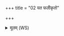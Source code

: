 +++
title = "02 यत फलीकृतो"

+++
<details><summary>मूलम् (WS)</summary>

यत फलीकृतो भवति विश्वेषामेव देवानां प्रियं धामोपैति ।  
स यः फलीकृतं प्राश्नीयाद्विश्वेषां त्वा देवानां प्रियेण धाम्ना प्राश्नामीत्येनं प्राश्नीयात्।  
ततश्चैनमन्येन धाम्ना प्राश्नाति विश्वेभ्यो देवेभ्य आ वृश्चते ॥ २ ॥
</details>